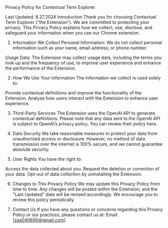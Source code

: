 Privacy Policy for Contextual Term Explorer

Last Updated: 8.27.2024
Introduction
Thank you for choosing Contextual Term Explorer ("the Extension"). We are committed to protecting your privacy. This Privacy Policy explains how we collect, use, disclose, and safeguard your information when you use our Chrome extension.

1. Information We Collect
Personal Information:
We do not collect personal information such as your name, email address, or phone number.

Usage Data:
The Extension may collect usage data, including the terms you look up and the frequency of use, to improve user experience and enhance the performance of the Extension.

2. How We Use Your Information
The information we collect is used solely to:

Provide contextual definitions and improve the functionality of the Extension.
Analyze how users interact with the Extension to enhance user experience.

3. Third-Party Services
The Extension uses the OpenAI API to generate contextual definitions. Please note that any data sent to the OpenAI API is subject to OpenAI’s privacy policy. You can review their policy here.

4. Data Security
We take reasonable measures to protect your data from unauthorized access or disclosure. However, no method of data transmission over the internet is 100% secure, and we cannot guarantee absolute security.

5. User Rights
You have the right to:

Access the data collected about you.
Request the deletion or correction of your data.
Opt-out of data collection by uninstalling the Extension.

6. Changes to This Privacy Policy
We may update this Privacy Policy from time to time. Any changes will be posted within the Extension, and the "Last Updated" date will be revised accordingly. We encourage you to review this policy periodically.

7. Contact Us
If you have any questions or concerns regarding this Privacy Policy or our practices, please contact us at: Email: [zaa040690@gmail.com]
